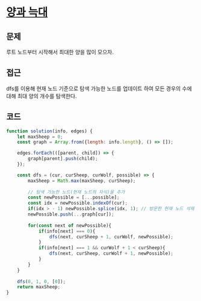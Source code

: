 # [양과 늑대](https://school.programmers.co.kr/learn/courses/30/lessons/92343)

## 문제
루트 노드부터 시작해서 최대한 양을 많이 모으자.

## 접근
dfs를 이용해 현재 노드 기준으로 탐색 가능한 노드를 업데이트 하여 모든 경우의 수에 대해 최대 양의 개수를 탐색한다.

## 코드
```jsx
function solution(info, edges) {
    let maxSheep = 0;
    const graph = Array.from({length: info.length}, () => []);

    edges.forEach(([parent, child]) => {
        graph[parent].push(child);
    });

    const dfs = (cur, curSheep, curWolf, possible) => {
        maxSheep = Math.max(maxSheep, curSheep);
        
        // 탐색 가능한 노드(현재 노드의 자식)을 추가
        const newPossible = [...possible];
        const idx = newPossible.indexOf(cur); 
        if(idx > - 1) newPossible.splice(idx, 1); // 방문한 현재 노드 삭제
        newPossible.push(...graph[cur]);
        
        for(const next of newPossible){
            if(info[next] === 0){
                dfs(next, curSheep + 1, curWolf, newPossible);
            }
            if(info[next] === 1 && curWolf + 1 < curSheep){
                dfs(next, curSheep, curWolf + 1, newPossible);
            }
        }
    }
    
    dfs(0, 1, 0, [0]);
    return maxSheep;
}

```
